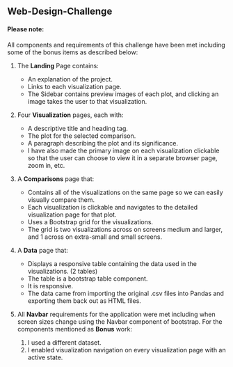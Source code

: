 ## Web-Design-Challenge

#### Please note:

All components and requirements of this challenge have been met including some of the bonus items as described below:
<br>
1)  The __Landing__ Page contains:
    * An explanation of the project.
    * Links to each visualization page. 
    * The Sidebar contains preview images of each plot, and clicking an image takes the user to that visualization.
    
2) Four __Visualization__ pages, each with:
   * A descriptive title and heading tag.
   * The plot for the selected comparison.
   * A paragraph describing the plot and its significance.
   * I have also made the primary image on each visualization clickable so that the user can choose to view it in a separate browser page, zoom in, etc.
   
3) A __Comparisons__ page that:
   * Contains all of the visualizations on the same page so we can easily visually compare them.
   * Each visualization is clickable and navigates to the detailed visualization page for that plot.
   * Uses a Bootstrap grid for the visualizations.
   * The grid is two visualizations across on screens medium and larger, and 1 across on extra-small and small screens.
   
4) A __Data__ page that:
   * Displays a responsive table containing the data used in the visualizations. (2 tables)
   * The table is a bootstrap table component.
   * It is responsive.
   * The data came from importing the original .csv files into Pandas and exporting them back out as HTML files. 
   
5) All __Navbar__ requirements for the application were met including when screen sizes change using the Navbar component of bootstrap.
   For the components mentioned as __Bonus__ work:
   1) I used a different dataset.
   2) I enabled visualization navigation on every visualization page with an active state.
   
